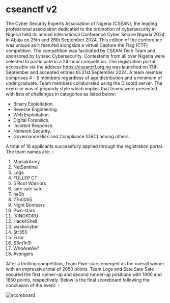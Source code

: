 # cseanctf v2

The Cyber Security Experts Association of Nigeria (CSEAN), the leading professional association dedicated to the promotion of cybersecurity in Nigeria held its annual International Conference Cyber Secure Nigeria 2024 in Abuja on 25th and 26th September 2024. This edition of the conference was unique as it featured alongside a virtual Capture the Flag (CTF) competition. The competition was facilitated by CSEAN Tech Team and sponsored by Lynsec Cybersecurity. Contestants from all over Nigeria were selected to participate in a 24-hour competition. The registration portal accessible via the address https://cseanctf.org.ng was launched on 13th September and accepted entries till 21st September 2024. A team member comprises 4 - 6 members regardless of age distribution and a minimum of undergraduate. Team members collaborated using the Discord server. The exercise was of jeopardy style which implies that teams were presented with lists of challenges in categories as listed below: 
* Binary Exploitation.
* Reverse Engineering.
* Web Exploitation.
* Digital Forensics.
* Incident Response.
* Network Security.
* Governance Risk and Compliance (GRC) among others.

A total of 18 applicants successfully applied through the registration portal. The team names are: -
1. ManiakArmy 
2. NetSentinal 
3. Logs
4. FULLEP CT
5. 5 	Root Warriors
6. sate sate sate 
7. ne0h
8. 77n00b5
9. Night Bombers 
10. Pwn-stars
11. IKINOKORU 
12. Hack4Shell 
13. waskocyber 
14. 5tr355 
15. Error
16. S3nt1n3l
17. WhoAreWe? 
18. Avengers 

After a thrilling competition, Team Pwn-stars emerged as the overall winner with an impressive total of 2050 points. Team Logs and Sate Sate Sate secured the first runner-up and second runner-up positions with 1900 and 1850 points, respectively. Below is the final scoreboard following the conclusion of the event: -

![scoreboard](https://github.com/user-attachments/assets/412f2f61-6493-40f0-9e0d-cf938eca39da)
